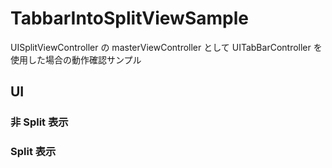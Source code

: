# TabbarIntoSplitViewSample

UISplitViewController の masterViewController として UITabBarController を使用した場合の動作確認サンプル

## UI

### 非 Split 表示



### Split 表示

